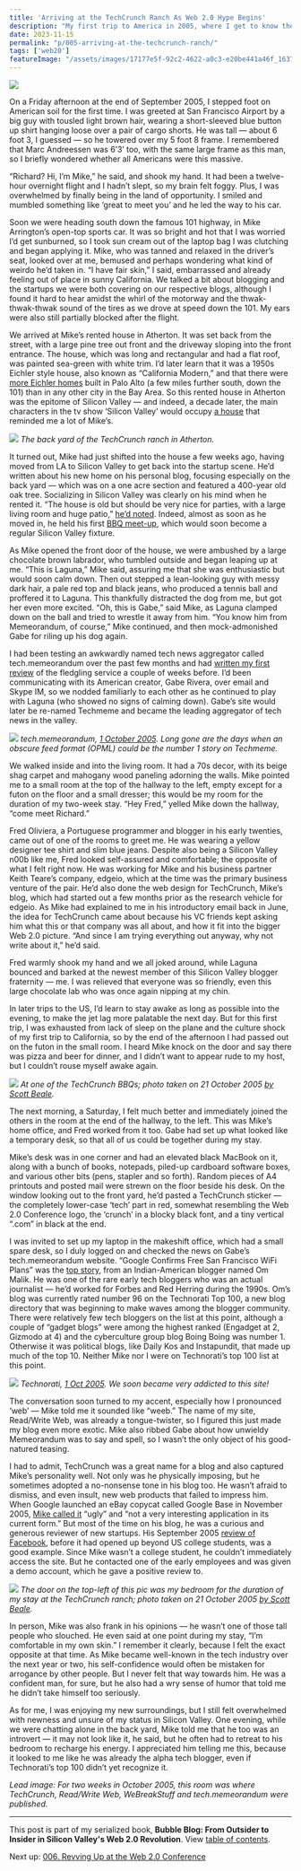 ```yaml
---
title: 'Arriving at the TechCrunch Ranch As Web 2.0 Hype Begins'
description: "My first trip to America in 2005, where I get to know the founder of a new blog called TechCrunch and the founder of a new aggregator called Techmeme."
date: 2023-11-15
permalink: "p/005-arriving-at-the-techcrunch-ranch/"
tags: ['web20']
featureImage: "/assets/images/17177e5f-92c2-4622-a0c3-e20be441a46f_1637x1228.jpg"
---
```

![](/assets/images/17177e5f-92c2-4622-a0c3-e20be441a46f_1637x1228.jpg)

On a Friday afternoon at the end of September 2005, I stepped foot on American soil for the first time. I was greeted at San Francisco Airport by a big guy with tousled light brown hair, wearing a short-sleeved blue button up shirt hanging loose over a pair of cargo shorts. He was tall — about 6 foot 3, I guessed — so he towered over my 5 foot 8 frame. I remembered that Marc Andreessen was 6’3’ too, with the same large frame as this man, so I briefly wondered whether all Americans were this massive.

“Richard? Hi, I’m Mike,” he said, and shook my hand. It had been a twelve-hour overnight flight and I hadn’t slept, so my brain felt foggy. Plus, I was overwhelmed by finally being in the land of opportunity. I smiled and mumbled something like ‘great to meet you’ and he led the way to his car.



Soon we were heading south down the famous 101 highway, in Mike Arrington’s open-top sports car. It was so bright and hot that I was worried I’d get sunburned, so I took sun cream out of the laptop bag I was clutching and began applying it. Mike, who was tanned and relaxed in the driver’s seat, looked over at me, bemused and perhaps wondering what kind of weirdo he’d taken in. “I have fair skin,” I said, embarrassed and already feeling out of place in sunny California. We talked a bit about blogging and the startups we were both covering on our respective blogs, although I found it hard to hear amidst the whirl of the motorway and the thwak-thwak-thwak sound of the tires as we drove at speed down the 101. My ears were also still partially blocked after the flight.

We arrived at Mike’s rented house in Atherton. It was set back from the street, with a large pine tree out front and the driveway sloping into the front entrance. The house, which was long and rectangular and had a flat roof, was painted sea-green with white trim. I’d later learn that it was a 1950s Eichler style house, also known as “California Modern,” and that there were [more Eichler homes](https://www.eichlerforsale.com/palo-alto-eichlers/) built in Palo Alto (a few miles further south, down the 101) than in any other city in the Bay Area. So this rented house in Atherton was the epitome of Silicon Valley — and indeed, a decade later, the main characters in the tv show ‘Silicon Valley’ would occupy [a house](https://filming.90210locations.info/tv-locations/silicon-valley/) that reminded me a lot of Mike’s.

![](/assets/images/e804bae1-92c2-47c5-88f4-d6c3241892d1_864x864.jpg)
*The back yard of the TechCrunch ranch in Atherton.*

It turned out, Mike had just shifted into the house a few weeks ago, having moved from LA to Silicon Valley to get back into the startup scene. He’d written about his new home on his personal blog, focusing especially on the back yard — which was on a one acre section and featured a 400-year old oak tree. Socializing in Silicon Valley was clearly on his mind when he rented it. “The house is old but should be very nice for parties, with a large living room and huge patio,” [he’d noted](https://web.archive.org/web/20051001043757/http://www.arrington.us/). Indeed, almost as soon as he moved in, he held his first [BBQ meet-up](https://web.archive.org/web/20051024054418/http://www.techcrunch.com/2005/09/16/techcrunch-conference-tonight/), which would soon become a regular Silicon Valley fixture.

As Mike opened the front door of the house, we were ambushed by a large chocolate brown labrador, who tumbled outside and began leaping up at me. “This is Laguna,” Mike said, assuring me that she was enthusiastic but would soon calm down. Then out stepped a lean-looking guy with messy dark hair, a pale red top and black jeans, who produced a tennis ball and proffered it to Laguna. This thankfully distracted the dog from me, but got her even more excited. “Oh, this is Gabe,” said Mike, as Laguna clamped down on the ball and tried to wrestle it away from him. “You know him from Memeorandum, of course,” Mike continued, and then mock-admonished Gabe for riling up his dog again.

I had been testing an awkwardly named tech news aggregator called tech.memeorandum over the past few months and had [written my first review](https://web.archive.org/web/20020114152841/http://www.readwriteweb.com/archives/newlook_memeora.php) of the fledgling service a couple of weeks before. I’d been communicating with its American creator, Gabe Rivera, over email and Skype IM, so we nodded familiarly to each other as he continued to play with Laguna (who showed no signs of calming down). Gabe’s site would later be re-named Techmeme and became the leading aggregator of tech news in the valley.

![](/assets/images/8dd8fcd2-a52f-46da-b622-059e66197f12_1878x1438.png)
*tech.memeorandum, [1 October 2005](https://web.archive.org/web/20051001010935/http://tech.memeorandum.com/). Long gone are the days when an obscure feed format (OPML) could be the number 1 story on Techmeme.*

We walked inside and into the living room. It had a 70s decor, with its beige shag carpet and mahogany wood paneling adorning the walls. Mike pointed me to a small room at the top of the hallway to the left, empty except for a futon on the floor and a small dresser; this would be my room for the duration of my two-week stay. “Hey Fred,” yelled Mike down the hallway, “come meet Richard.”

Fred Oliviera, a Portuguese programmer and blogger in his early twenties, came out of one of the rooms to greet me. He was wearing a yellow designer tee shirt and slim blue jeans. Despite also being a Silicon Valley n00b like me, Fred looked self-assured and comfortable; the opposite of what I felt right now. He was working for Mike and his business partner Keith Teare’s company, edgeio, which at the time was the primary business venture of the pair. He’d also done the web design for TechCrunch, Mike’s blog, which had started out a few months prior as the research vehicle for edgeio. As Mike had explained to me in his introductory email back in June, the idea for TechCrunch came about because his VC friends kept asking him what this or that company was all about, and how it fit into the bigger Web 2.0 picture. “And since I am trying everything out anyway, why not write about it,” he’d said.

Fred warmly shook my hand and we all joked around, while Laguna bounced and barked at the newest member of this Silicon Valley blogger fraternity — me. I was relieved that everyone was so friendly, even this large chocolate lab who was once again nipping at my chin.

In later trips to the US, I’d learn to stay awake as long as possible into the evening, to make the jet lag more palatable the next day. But for this first trip, I was exhausted from lack of sleep on the plane and the culture shock of my first trip to California, so by the end of the afternoon I had passed out on the futon in the small room. I heard Mike knock on the door and say there was pizza and beer for dinner, and I didn’t want to appear rude to my host, but I couldn’t rouse myself awake again.

![](/assets/images/9cfe9ccd-d87a-4759-b23d-232ca3719a34_800x533.jpg)
*At one of the TechCrunch BBQs; photo taken on 21 October 2005 [by Scott Beale](https://www.flickr.com/photos/laughingsquid/54890801).*

The next morning, a Saturday, I felt much better and immediately joined the others in the room at the end of the hallway, to the left. This was Mike’s home office, and Fred worked from it too. Gabe had set up what looked like a temporary desk, so that all of us could be together during my stay.

Mike’s desk was in one corner and had an elevated black MacBook on it, along with a bunch of books, notepads, piled-up cardboard software boxes, and various other bits (pens, stapler and so forth). Random pieces of A4 printouts and posted mail were strewn on the floor beside his desk. On the window looking out to the front yard, he’d pasted a TechCrunch sticker — the completely lower-case ‘tech’ part in red, somewhat resembling the Web 2.0 Conference logo, the ‘crunch’ in a blocky black font, and a tiny vertical “.com” in black at the end.

I was invited to set up my laptop in the makeshift office, which had a small spare desk, so I duly logged on and checked the news on Gabe’s tech.memeorandum website. “Google Confirms Free San Francisco WiFi Plans” was the [top story](https://www.techmeme.com/051001/h1240), from an Indian-American blogger named Om Malik. He was one of the rare early tech bloggers who was an actual journalist — he’d worked for Forbes and Red Herring during the 1990s. Om’s blog was currently rated number 96 on the Technorati Top 100, a new blog directory that was beginning to make waves among the blogger community. There were relatively few tech bloggers on the list at this point, although a couple of “gadget blogs” were among the highest ranked (Engadget at 2, Gizmodo at 4) and the cyberculture group blog Boing Boing was number 1. Otherwise it was political blogs, like Daily Kos and Instapundit, that made up much of the top 10. Neither Mike nor I were on Technorati’s top 100 list at this point.

![](/assets/images/87e20616-45f8-4c6e-9c2f-b695915ab370_1674x1572.png)
*Technorati, [1 Oct 2005](https://web.archive.org/web/20051001090738/http://technorati.com/pop/blogs/). We soon became very addicted to this site!*

The conversation soon turned to my accent, especially how I pronounced ‘web’ — Mike told me it sounded like “weeb.” The name of my site, Read/Write Web, was already a tongue-twister, so I figured this just made my blog even more exotic. Mike also ribbed Gabe about how unwieldy Memeorandum was to say and spell, so I wasn’t the only object of his good-natured teasing.

I had to admit, TechCrunch was a great name for a blog and also captured Mike’s personality well. Not only was he physically imposing, but he sometimes adopted a no-nonsense tone in his blog too. He wasn’t afraid to dismiss, and even insult, new web products that failed to impress him. When Google launched an eBay copycat called Google Base in November 2005, [Mike called it](https://web.archive.org/web/20051124043349/https://techcrunch.com/2005/11/15/google-base-launched-yuck/) “ugly” and “not a very interesting application in its current form.” But most of the time on his blog, he was a curious and generous reviewer of new startups. His September 2005 [review of Facebook](https://web.archive.org/web/20051013084744/http://www.techcrunch.com/2005/09/07/85-of-college-students-use-facebook/), before it had opened up beyond US college students, was a good example. Since Mike wasn’t a college student, he couldn’t immediately access the site. But he contacted one of the early employees and was given a demo account, which he gave a positive review to.

![](/assets/images/8f4c05cd-4748-441f-b2af-66823c512455_800x533.jpg)
*The door on the top-left of this pic was my bedroom for the duration of my stay at the TechCrunch ranch; photo taken on 21 October 2005 [by Scott Beale](https://www.flickr.com/photos/laughingsquid/54892487).*

In person, Mike was also frank in his opinions — he wasn’t one of those tall people who slouched. He even said at one point during my stay, “I’m comfortable in my own skin.” I remember it clearly, because I felt the exact opposite at that time. As Mike became well-known in the tech industry over the next year or two, his self-confidence would often be mistaken for arrogance by other people. But I never felt that way towards him. He was a confident man, for sure, but he also had a wry sense of humor that told me he didn’t take himself too seriously.

As for me, I was enjoying my new surroundings, but I still felt overwhelmed with newness and unsure of my status in Silicon Valley. One evening, while we were chatting alone in the back yard, Mike told me that he too was an introvert — it may not look like it, he said, but he often had to retreat to his bedroom to recharge his energy. I appreciated him telling me this, because it looked to me like he was already the alpha tech blogger, even if Technorati’s top 100 didn’t yet recognize it.

*Lead image: For two weeks in October 2005, this room was where TechCrunch, Read/Write Web, WeBreakStuff and tech.memeorandum were published.*

* * *

This post is part of my serialized book, **Bubble Blog: From Outsider to Insider in Silicon Valley's Web 2.0 Revolution**. View [table of contents](/p/roadmap-bubbleblog/).

Next up: [006\. Revving Up at the Web 2.0 Conference](/p/006-revving-up-2005-web-20-conference)

